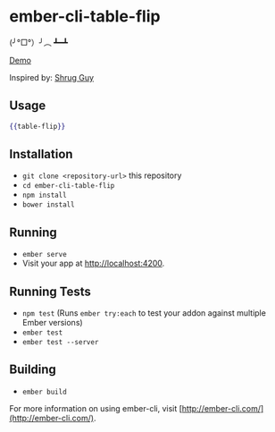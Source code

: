 # ember-cli-table-flip

(╯°□°）╯︵ ┻━┻

[Demo](https://aptran.github.io/ember-cli-table-flip/)

Inspired by: [Shrug Guy](https://github.com/blimmer/ember-cli-shrug)

## Usage

```handlebars
{{table-flip}}
```

## Installation

* `git clone <repository-url>` this repository
* `cd ember-cli-table-flip`
* `npm install`
* `bower install`

## Running

* `ember serve`
* Visit your app at [http://localhost:4200](http://localhost:4200).

## Running Tests

* `npm test` (Runs `ember try:each` to test your addon against multiple Ember versions)
* `ember test`
* `ember test --server`

## Building

* `ember build`

For more information on using ember-cli, visit [http://ember-cli.com/](http://ember-cli.com/).
